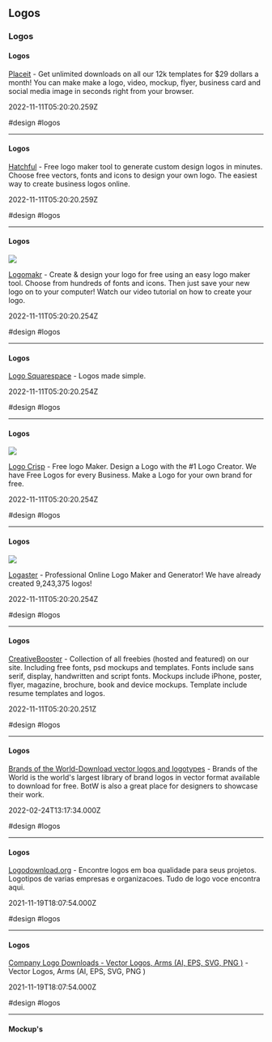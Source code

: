 ## Logos
### Logos

#### Logos

[Placeit](https://placeit.net) - Get unlimited downloads on all our 12k templates for $29 dollars a month! You can make make a logo, video, mockup, flyer, business card and social media image in seconds right from your browser.

2022-11-11T05:20:20.259Z

#design #logos

---

#### Logos

[Hatchful](https://hatchful.shopify.com) - Free logo maker tool to generate custom design logos in minutes. Choose free vectors, fonts and icons to design your own logo. The easiest way to create business logos online.

2022-11-11T05:20:20.259Z

#design #logos

---

#### Logos

![](https://logomakr.com/wp-content/uploads/2023/05/Logomakr-logo-banding-1-1024x457.png)

[Logomakr](https://logomakr.com) - Create & design your logo for free using an easy logo maker tool. Choose from hundreds of fonts and icons. Then just save your new logo on to your computer! Watch our video tutorial on how to create your logo.

2022-11-11T05:20:20.254Z

#design #logos

---

#### Logos

[Logo Squarespace](https://logo.squarespace.com) - Logos made simple.

2022-11-11T05:20:20.254Z

#design #logos

---

#### Logos

![](https://www.logocrisp.com/wp-content/uploads/2023/05/banner-11.png)

[Logo Crisp](https://www.logocrisp.com) - Free logo Maker. Design a Logo with the #1 Logo Creator. We have Free Logos for every Business. Make a Logo for your own brand for free.

2022-11-11T05:20:20.254Z

#design #logos

---

#### Logos

![](https://res.cloudinary.com/zenbusiness/q_auto/v20230308/shared-assets/logo/zen-social-share-default.png)

[Logaster](https://www.logaster.com) - Professional Online Logo Maker and Generator! We have already created 9,243,375 logos!

2022-11-11T05:20:20.254Z

#design #logos

---

#### Logos

[CreativeBooster](https://creativebooster.net/collections/all-freebies) - Collection of all freebies (hosted and featured) on our site. Including free fonts, psd mockups and templates. Fonts include sans serif, display, handwritten and script fonts. Mockups include iPhone, poster, flyer, magazine, brochure, book and device mockups. Template include resume templates and logos.

2022-11-11T05:20:20.251Z

#design #logos

---

#### Logos

[Brands of the World-Download vector logos and logotypes](https://www.brandsoftheworld.com) - Brands of the World is the world\'s largest library of brand logos in vector format available to download for free. BotW is also a great place for designers to showcase their work.

2022-02-24T13:17:34.000Z

#design #logos

---

#### Logos

[Logodownload.org](https://logodownload.org) - Encontre logos em boa qualidade para seus projetos. Logotipos de varias empresas e organizacoes. Tudo de logo voce encontra aqui.

2021-11-19T18:07:54.000Z

#design #logos

---

#### Logos

[Company Logo Downloads - Vector Logos, Arms (AI, EPS, SVG, PNG )](http://www.logoeps.net) - Vector Logos, Arms (AI, EPS, SVG, PNG )

2021-11-19T18:07:54.000Z

#design #logos

---

#### Mockup's
